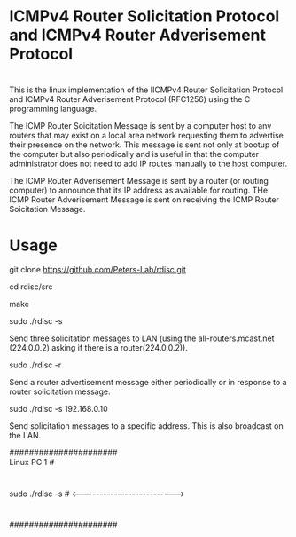 # 
# ICMPv4 Router Solicitation Protocol and ICMPv4 Router Adverisement Protocol
#

This is the linux implementation of the IICMPv4 Router Solicitation Protocol and ICMPv4 Router Adverisement Protocol (RFC1256) using the C programming language. 

The ICMP Router Soicitation Message is sent by a computer host to any routers that may exist on a local area network requesting them to advertise their presence on the network. This message is sent not only at bootup of the computer but also periodically and is useful in that the computer administrator does not need to add IP routes manually to the host computer.


The ICMP Router Adverisement Message is sent by a router (or routing computer)  to announce that its IP address as available for routing.  THe ICMP Router Adverisement Message is sent on receiving the ICMP Router Soicitation Message.


# Usage
git clone https://github.com/Peters-Lab/rdisc.git


cd rdisc/src

make

sudo ./rdisc -s

Send three solicitation messages to LAN (using the all-routers.mcast.net (224.0.0.2) asking if there is a router(224.0.0.2)). 


sudo ./rdisc -r

Send a router advertisement message either periodically or in response to a router solicitation message.


sudo ./rdisc -s 192.168.0.10

Send solicitation messages to a specific address. This is also broadcast on the LAN.

######################   
 Linux PC 1          #  
#                    # 
#                    # 
  sudo ./rdisc -s    #    <-------------------------->
#                    # 
#                    # 
#                    #          
######################   




